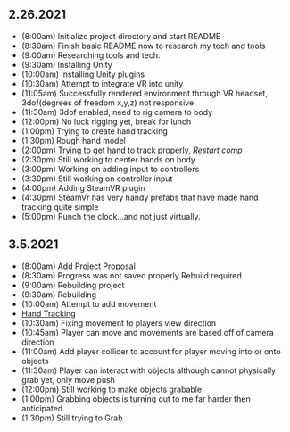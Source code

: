 ## 2.26.2021
* (8:00am)  Initialize project directory and start README
* (8:30am)  Finish basic README now to research my tech and tools
* (9:00am)  Researching tools and tech.
* (9:30am)  Installing Unity 
* (10:00am) Installing Unity plugins 
* (10:30am) Attempt to integrate VR into unity 
* (11:05am) Successfully rendered environment through VR headset, 3dof(degrees of freedom x,y,z) not responsive
* (11:30am) 3dof enabled, need to rig camera to body
* (12:00pm) No luck rigging yet, break for lunch
* (1:00pm)  Trying to create hand tracking
* (1:30pm)  Rough hand model
* (2:00pm)  Trying to get hand to track properly, *Restart comp*
* (2:30pm)  Still working to center hands on body
* (3:00pm)  Working on adding input to controllers
* (3:30pm)  Still working on controller input
* (4:00pm)  Adding SteamVR plugin
* (4:30pm)  SteamVr has very handy prefabs that have made hand tracking quite simple
* (5:00pm)  Punch the clock...and not just virtually.

## 3.5.2021
* (8:00am)  Add Project Proposal
* (8:30am)  Progress was not saved properly Rebuild required
* (9:00am)  Rebuilding project
* (9:30am)  Rebuilding 
* (10:00am) Attempt to add movement
* [Hand Tracking](https://valvesoftware.github.io/steamvr_unity_plugin/articles/Skeleton-Input.html)
* (10:30am) Fixing movement to players view direction
* (10:45am) Player can move and movements are based off of camera direction
* (11:00am) Add player collider to account for player moving into or onto objects 
* (11:30am) Player can interact with objects although cannot physically grab yet, only move push
* (12:00pm) Still working to make objects grabable  
* (1:00pm)  Grabbing objects is turning out to me far harder then anticipated
* (1:30pm)  Still trying to Grab

